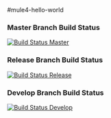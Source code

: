 #mule4-hello-world

### Master Branch Build Status
[![Build Status Master](https://travis-ci.org/icoe-labs/mule4-hello-world.svg?branch=master)](https://travis-ci.org/icoe-labs/mule4-hello-world)

### Release Branch Build Status
[![Build Status Release](https://travis-ci.org/icoe-labs/mule4-hello-world.svg?branch=release)](https://travis-ci.org/icoe-labs/mule4-hello-world)

### Develop Branch Build Status
[![Build Status Develop](https://travis-ci.org/icoe-labs/mule4-hello-world.svg?branch=develop)](https://travis-ci.org/icoe-labs/mule4-hello-world)

